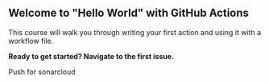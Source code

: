 ## Welcome to "Hello World" with GitHub Actions

This course will walk you through writing your first action and using it with a workflow file. 

**Ready to get started? Navigate to the first issue.**

Push for sonarcloud
